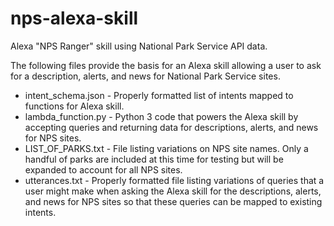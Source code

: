 # nps-alexa-skill
Alexa "NPS Ranger" skill using National Park Service API data.

The following files provide the basis for an Alexa skill allowing a user to ask for a description, alerts, and news for National Park Service sites.
* intent_schema.json - Properly formatted list of intents mapped to functions for Alexa skill.
* lambda_function.py - Python 3 code that powers the Alexa skill by accepting queries and returning data for descriptions, alerts, and news for NPS sites.
* LIST_OF_PARKS.txt - File listing variations on NPS site names. Only a handful of parks are included at this time for testing but will be expanded to account for all NPS sites.
* utterances.txt - Properly formatted file listing variations of queries that a user might make when asking the Alexa skill for the descriptions, alerts, and news for NPS sites so that these queries can be mapped to existing intents.
